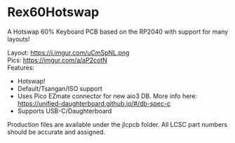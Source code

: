 # Rex60Hotswap
A Hotswap 60% Keyboard PCB based on the RP2040 with support for many layouts!

Layout: https://i.imgur.com/uCmSpNL.png  
Pics: https://imgur.com/a/aP2cotN  
Features:  
 * Hotswap!  
 * Default/Tsangan/ISO support
 * Uses Pico EZmate connector for new aio3 DB. 
More info here: https://unified-daughterboard.github.io/#/db-spec-c
 * Supports USB-C/Daughterboard

Production files are available under the jlcpcb folder. All LCSC part numbers should be accurate and assigned.
